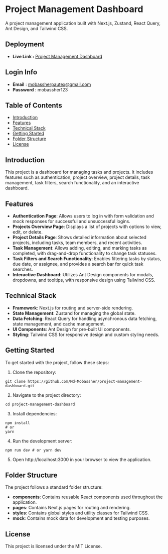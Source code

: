 # Project Management Dashboard

A project management application built with Next.js, Zustand, React Query, Ant Design, and Tailwind CSS.

## Deployment

- **Live Link :** [Project Management Dashboard](https://project-management-dashboard-nu.vercel.app)

## Login Info

- **Email** : mobassherpautex@gmail.com
- **Password** : mobassher123

## Table of Contents

- [Introduction](#introduction)
- [Features](#features)
- [Technical Stack](#technical-stack)
- [Getting Started](#getting-started)
- [Folder Structure](#folder-structure)
- [License](#license)

## Introduction

This project is a dashboard for managing tasks and projects. It includes features such as authentication, project overview, project details, task management, task filters, search functionality, and an interactive dashboard.

## Features

- **Authentication Page**: Allows users to log in with form validation and mock responses for successful and unsuccessful logins.
- **Projects Overview Page**: Displays a list of projects with options to view, edit, or delete.
- **Project Details Page**: Shows detailed information about selected projects, including tasks, team members, and recent activities.
- **Task Management**: Allows adding, editing, and marking tasks as completed, with drag-and-drop functionality to change task statuses.
- **Task Filters and Search Functionality**: Enables filtering tasks by status, due date, or assignee, and provides a search bar for quick task searches.
- **Interactive Dashboard**: Utilizes Ant Design components for modals, dropdowns, and tooltips, with responsive design using Tailwind CSS.

## Technical Stack

- **Framework**: Next.js for routing and server-side rendering.
- **State Management**: Zustand for managing the global state.
- **Data Fetching**: React Query for handling asynchronous data fetching, state management, and cache management.
- **UI Components**: Ant Design for pre-built UI components.
- **Styling**: Tailwind CSS for responsive design and custom styling needs.

## Getting Started

To get started with the project, follow these steps:

1. Clone the repository:

```
git clone https://github.com/Md-Mobassher/project-management-dashboard.git
```

2. Navigate to the project directory:

```
cd project-management-dashboard
```

3. Install dependencies:

```
npm install
# or
yarn
```

4. Run the development server:

```
npm run dev # or yarn dev
```

5. Open http://localhost:3000 in your browser to view the application.

## Folder Structure

The project follows a standard folder structure:

- **components**: Contains reusable React components used throughout the application.
- **pages**: Contains Next.js pages for routing and rendering.
- **styles**: Contains global styles and utility classes for Tailwind CSS.
- **mock**: Contains mock data for development and testing purposes.

## License

This project is licensed under the MIT License.
